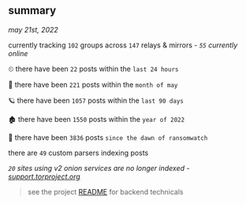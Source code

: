 
## summary
_may 21st, 2022_

currently tracking `102` groups across `147` relays & mirrors - _`55` currently online_

⏲ there have been `22` posts within the `last 24 hours`

🦈 there have been `221` posts within the `month of may`

🪐 there have been `1057` posts within the `last 90 days`

🏚 there have been `1550` posts within the `year of 2022`

🦕 there have been `3836` posts `since the dawn of ransomwatch`

there are `49` custom parsers indexing posts

_`20` sites using v2 onion services are no longer indexed - [support.torproject.org](https://support.torproject.org/onionservices/v2-deprecation/)_

> see the project [README](https://github.com/joshhighet/ransomwatch#ransomwatch--) for backend technicals
